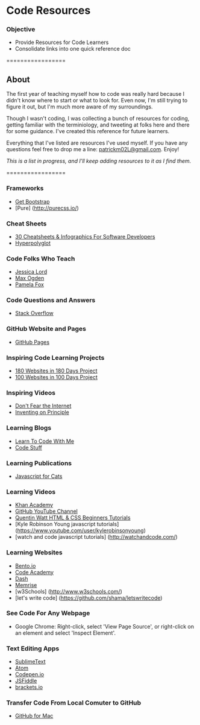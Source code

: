 Code Resources
=================
### Objective

* Provide Resources for Code Learners
* Consolidate links into one quick reference doc

=================

## About

The first year of teaching myself how to code was really hard because I didn't know where to start or what to look for. Even now, I'm still trying to figure it out, but I'm much more aware of my surroundings. 

Though I wasn't coding, I was collecting a bunch of resources for coding, getting familiar with the terminiology, and tweeting at folks here and there for some guidance. I've created this reference for future learners. 

Everything that I've listed are resources I've used myself. If you have any questions feel free to drop me a line: patrickm02L@gmail.com. Enjoy!

*This is a list in progress, and I'll keep adding resources to it as I find them.* 

=================

### Frameworks
* [Get Bootstrap](http://getbootstrap.com/)
* [Pure] (http://purecss.io/)

### Cheat Sheets
* [30 Cheatsheets & Infographics For Software Developers](http://www.hongkiat.com/blog/cheatsheet-infographic-software-developers)
* [Hyperpolyglot](http://hyperpolyglot.org)

### Code Folks Who Teach 
* [Jessica Lord](https://twitter.com/jllord)
* [Max Ogden](https://twitter.com/maxogden)
* [Pamela Fox](https://twitter.com/pamelafox)

### Code Questions and Answers
* [Stack Overflow](http://stackoverflow.com)

### GitHub Website and Pages
* [GitHub Pages](https://pages.github.com)

### Inspiring Code Learning Projects
* [180 Websites in 180 Days Project](http://jenniferdewalt.com/)
* [100 Websites in 100 Days Project](http://thuongvuho.com)

### Inspiring Videos
* [Don't Fear the Internet](http://www.dontfeartheinternet.com/)
* [Inventing on Principle](http://vimeo.com/36579366)

### Learning Blogs
* [Learn To Code With Me](http://learntocodewithme.tumblr.com)
* [Code Stuff](http://codestufff.tumblr.com)

### Learning Publications
* [Javascript for Cats](http://jsforcats.com)

### Learning Videos
* [Khan Academy](https://www.khanacademy.org/computing/computer-programming)
* [GitHub YouTube Channel](https://www.youtube.com/user/GitHubGuides)
* [Quentin Watt HTML & CSS Beginners Tutorials](https://www.youtube.com/playlist?list=PL41lfR-6DnOruqMacTfff1zrEcqtmm7Fv)
* [Kyle Robinson Young javascript tutorials] (https://www.youtube.com/user/kylerobinsonyoung)
* [watch and code javascript tutorials] (http://watchandcode.com/)

### Learning Websites
* [Bento.io](https://www.bento.io/)
* [Code Academy](http://www.codecademy.com)
* [Dash](https://dash.generalassemb.ly)
* [Memrise](http://www.memrise.com/course/42975/html5-2)
* [w3Schools] (http://www.w3schools.com/)
* [let's write code] (https://github.com/shama/letswritecode)

### See Code For Any Webpage
* Google Chrome: Right-click, select 'View Page Source', or right-click on an element and select 'Inspect Element'.


### Text Editing Apps
* [SublimeText](http://www.sublimetext.com) 
* [Atom](https://atom.io)
* [Codepen.io](http://codepen.io)
* [JSFiddle](http://jsfiddle.net)
* [brackets.io](http://brackets.io)

### Transfer Code From Local Comuter to GitHub
* [GitHub for Mac](https://mac.github.com)
